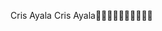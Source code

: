 
Cris Ayala                                           
 C r i s   A y a l a                                                                             